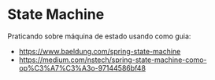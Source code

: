 # State Machine

Praticando sobre máquina de estado usando como guia: 
- https://www.baeldung.com/spring-state-machine
- https://medium.com/nstech/spring-state-machine-como-op%C3%A7%C3%A3o-97144586bf48
